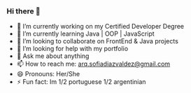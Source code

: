 ### Hi there 👋


- 🔭 I’m currently working on my Certified Developer Degree
- 🌱 I’m currently learning Java | OOP | JavaScript
- 👯 I’m looking to collaborate on FrontEnd & Java projects 
- 🤔 I’m looking for help with my portfolio 
- 💬 Ask me about anything
- 📫 How to reach me: arq.sofiadiazvaldez@gmail.com
- 😄 Pronouns: Her/She
- ⚡ Fun fact: Im 1/2 portuguese 1/2 argentinian

